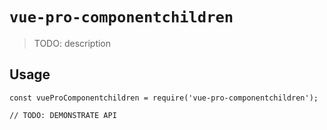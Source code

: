 # `vue-pro-componentchildren`

> TODO: description

## Usage

```
const vueProComponentchildren = require('vue-pro-componentchildren');

// TODO: DEMONSTRATE API
```
